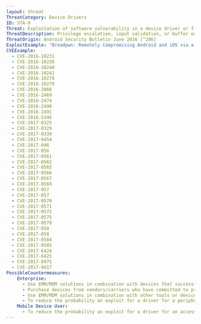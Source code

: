 ```yaml
---
layout: threat
ThreatCategory: Device Drivers
ID: STA-9
Threat: Exploitation of software vulnerability in a device driver or firmware
ThreatDescription: Privilege escalation, input validation, or buffer overflow vulnerabilities in a device driver or the associated firmware may allow an attacker to achieve arbitrary code execution in the context of the firmware or OS kernel, information disclosure, or denial-of-service attacks.
ThreatOrigin: Android Security Bulletin June 2016 [^206]
ExploitExample: "Broadpwn: Remotely Compromising Android and iOS via a bug in the Broadcom's Wi-Fi Chipset [^Artenstein-1]"
CVEExample:
  - CVE-2016-10231
  - CVE-2016-10236
  - CVE-2016-10240
  - CVE-2016-10241
  - CVE-2016-10278
  - CVE-2016-10279
  - CVE-2016-2066
  - CVE-2016-2469
  - CVE-2016-2474
  - CVE-2016-2490
  - CVE-2016-2491
  - CVE-2016-5346
  - CVE-2017-0325
  - CVE-2017-0329
  - CVE-2017-0339
  - CVE-2017-0454
  - CVE-2017-046
  - CVE-2017-056
  - CVE-2017-0561
  - CVE-2017-0562
  - CVE-2017-0565
  - CVE-2017-0566
  - CVE-2017-0567
  - CVE-2017-0569
  - CVE-2017-057
  - CVE-2017-057
  - CVE-2017-0570
  - CVE-2017-0571
  - CVE-2017-0572
  - CVE-2017-0575
  - CVE-2017-0579
  - CVE-2017-058
  - CVE-2017-058
  - CVE-2017-0584
  - CVE-2017-0585
  - CVE-2017-6424
  - CVE-2017-6425
  - CVE-2017-6975
  - CVE-2017-9417
PossibleCountermeasures:
    Enterprise:
      - Use EMM/MDM solutions in combination with devices that successfully enforce a policy to maintain a minimum OS patch level and block access to enterprise resources to non-compliant or devices with known-exploitable vulnerabilities.
      - Purchase devices from vendors/carriers who have committed to providing timely updates or have good track records for providing prompt security updates.
      - Use EMM/MDM solutions in combination with other tools or device APIs (Android SafetyNet, Samsung Knox hardware-backed remote attestation, or other applicable remote attestation technologies) to detect and block enterprise connectivity from devices that show indications of device compromise.
      - To reduce the probability an exploit for a driver for a peripheral or OS-provided service that can be disabled via device management APIs, use EMM/MDM solutions in combination with devices that successfully enforces a policy to disable unauthorized resources, including temporarily disabling known-vulnerable resources until a security patch is available.
    Mobile Device User:
      - To reduce the probability an exploit for a driver for an access-controlled peripheral or OS-provided service (e.g., camera, microphone), use OS configuration settings to disable or block access to these resources, with a preference for global settings (e.g., disabling NFC device-wide) over app-specific permissions.
---
```


